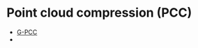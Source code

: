 # Point cloud compression (PCC)
- [G-PCC](https://github.com/MPEGGroup/mpeg-pcc-tmc13/tree/c3c9798a0f63970bd17ce191900ded478a8aa0f6)
- 
